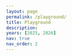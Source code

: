 ```yaml
---
layout: page
permalink: /playground/
title: Playground
description:
years: [2025, 2026]
nav: true
nav_order: 2
---
```


<html lang="zh-CN">
<head>
    <meta charset="UTF-8">
    <meta name="viewport" content="width=device-width, initial-scale=1.0">
    <style>
        .ai-model-showcase * {
            margin: 0;
            padding: 0;
            box-sizing: border-box;
        }

        .ai-model-showcase-body {
            font-family: -apple-system, BlinkMacSystemFont, 'Segoe UI', Roboto, 'Helvetica Neue', Arial, sans-serif;
            background: #ffffff;
            min-height: 100vh;
            padding: 20px;
        }

        .ai-model-showcase-container {
            max-width: 1200px;
            margin: 0 auto;
        }

        .ai-model-showcase-page-title {
            text-align: center;
            color: #2d3748;
            font-size: 2rem;
            font-weight: 700;
            margin-bottom: 2rem;
        }

        .ai-model-showcase-cards-grid {
            display: flex;
            flex-direction: column;
            gap: 1.5rem;
            max-width: 800px;
            margin: 0 auto;
        }

        .ai-model-showcase-card {
            background: white;
            border-radius: 12px;
            box-shadow: 0 4px 12px rgba(0, 0, 0, 0.1);
            padding: 16px;
            display: flex;
            align-items: flex-start;
            gap: 16px;
            transition: all 0.3s ease;
            position: relative;
            overflow: hidden;
            border: 1px solid #e2e8f0;
        }

        .ai-model-showcase-card::before {
            content: '';
            position: absolute;
            top: 0;
            left: 0;
            right: 0;
            height: 4px;
            background: linear-gradient(90deg, #667eea, #764ba2);
        }

        .ai-model-showcase-card:hover {
            transform: translateY(-2px);
            box-shadow: 0 8px 20px rgba(0, 0, 0, 0.15);
        }

        .ai-model-showcase-avatar {
            width: 60px;
            height: 60px;
            border-radius: 8px;
            object-fit: cover;
            border: 2px solid #f0f0f0;
            flex-shrink: 0;
        }

        .ai-model-showcase-card-content {
            flex: 1;
            min-width: 0;
        }

        .ai-model-showcase-model-name {
            font-size: 1.25rem;
            font-weight: 700;
            color: #2d3748;
            margin-bottom: 8px;
            line-height: 1.3;
        }

        .ai-model-showcase-model-description {
            color: #4a5568;
            line-height: 1.5;
            margin-bottom: 12px;
            font-size: 0.9rem;
        }

        .ai-model-showcase-links-container {
            display: flex;
            flex-wrap: wrap;
            gap: 8px;
        }

        .ai-model-showcase-badge {
            display: inline-flex;
            align-items: center;
            gap: 6px;
            padding: 6px 12px;
            background-color: #e2e8f0;
            color: #4a5568;
            text-decoration: none;
            border-radius: 20px;
            font-size: 0.85rem;
            font-weight: 500;
            transition: all 0.2s ease;
            border: 1px solid transparent;
        }

        .ai-model-showcase-badge:hover {
            background-color: #cbd5e0;
            color: #2d3748;
            transform: translateY(-1px);
            box-shadow: 0 2px 8px rgba(0,0,0,0.1);
        }

        .ai-model-showcase-badge.ai-model-showcase-demo {
            background-color: #e6fffa;
            color: #234e52;
            border-color: #81e6d9;
        }

        .ai-model-showcase-badge.ai-model-showcase-demo:hover {
            background-color: #b2f5ea;
        }

        .ai-model-showcase-badge.ai-model-showcase-github {
            background-color: #f7fafc;
            color: #2d3748;
            border-color: #e2e8f0;
        }

        .ai-model-showcase-badge.ai-model-showcase-github:hover {
            background-color: #edf2f7;
        }

        .ai-model-showcase-badge.ai-model-showcase-huggingface {
            background-color: #fef5e7;
            color: #744210;
            border-color: #f6e05e;
        }

        .ai-model-showcase-badge.ai-model-showcase-huggingface:hover {
            background-color: #faf089;
        }

        .ai-model-showcase-icon {
            width: 16px;
            height: 16px;
        }

        .ai-model-showcase-open-source-badge {
            position: absolute;
            top: 12px;
            left: 12px;
            background: linear-gradient(135deg, #48bb78, #38a169);
            color: white;
            padding: 4px 8px;
            border-radius: 6px;
            font-size: 0.75rem;
            font-weight: 600;
            box-shadow: 0 2px 4px rgba(72, 187, 120, 0.3);
            z-index: 10;
        }

        .ai-model-showcase-filter-tabs {
            display: flex;
            flex-direction: column;
            align-items: center;
            gap: 12px;
            margin-bottom: 2rem;
        }

        .ai-model-showcase-filter-row {
            display: flex;
            justify-content: center;
            gap: 12px;
            flex-wrap: wrap;
        }

        .ai-model-showcase-filter-tab {
            padding: 8px 20px;
            background: #f7fafc;
            color: #4a5568;
            border: 2px solid #e2e8f0;
            border-radius: 25px;
            cursor: pointer;
            font-weight: 500;
            font-size: 0.9rem;
            transition: all 0.3s ease;
            user-select: none;
        }

        .ai-model-showcase-filter-tab:hover {
            background: #edf2f7;
            border-color: #cbd5e0;
            transform: translateY(-1px);
        }

        .ai-model-showcase-filter-tab.active {
            background: linear-gradient(135deg, #667eea, #764ba2);
            color: white;
            border-color: #667eea;
            box-shadow: 0 4px 12px rgba(102, 126, 234, 0.3);
        }

        .ai-model-showcase-card {
            transition: all 0.3s ease;
        }

        .ai-model-showcase-card.hidden {
            display: none;
        }

        @media (max-width: 768px) {
            .ai-model-showcase-card {
                flex-direction: column;
                text-align: center;
            }

            .ai-model-showcase-avatar {
                align-self: center;
            }
        }
    </style>
</head>
<body class="ai-model-showcase-body">
    <div class="ai-model-showcase-container">

        <!-- 分类筛选标签 -->
        <div class="ai-model-showcase-filter-tabs">
            <!-- 第一排 -->
            <div class="ai-model-showcase-filter-row">
                <div class="ai-model-showcase-filter-tab active" data-category="all">全部</div>
                <div class="ai-model-showcase-filter-tab" data-category="llm">LLM</div>
                <div class="ai-model-showcase-filter-tab" data-category="audio">Audio</div>
            </div>
            <!-- 第二排 -->
            <div class="ai-model-showcase-filter-row">
                <div class="ai-model-showcase-filter-tab" data-category="image">Image</div>
                <div class="ai-model-showcase-filter-tab" data-category="video">Video</div>
                <div class="ai-model-showcase-filter-tab" data-category="multimodal">Multimodal</div>
                <div class="ai-model-showcase-filter-tab" data-category="benchmark">Benchmark</div>
            </div>
        </div>

        <div class="ai-model-showcase-cards-grid">
            <!-- 模型卡片 1 -->
            <div class="ai-model-showcase-card" data-category="image">
                <div class="ai-model-showcase-open-source-badge">开源</div>
                <img src="https://cdn-1.webcatalog.io/catalog/discord-bot-list/discord-bot-list-icon-filled-256.png?v=1714774149420" alt="GPT-4 Avatar" class="ai-model-showcase-avatar">
                <div class="ai-model-showcase-card-content">
                    <h2 class="ai-model-showcase-model-name">Image Generation: Janus-4o</h2>
                    <p class="ai-model-showcase-model-description">
                        Janus-4o is a multimodal model that can generate high-quality images from text or from text and images, trained on just 91K samples made by GPT-4o.
                    </p>
                    <div class="ai-model-showcase-links-container">
                        <a href="https://huggingface.co/spaces/akhaliq/Janus-4o-7B" class="ai-model-showcase-badge ai-model-showcase-demo">
                            <svg class="ai-model-showcase-icon" viewBox="0 0 24 24" fill="currentColor">
                                <path d="M12 2L2 7v10c0 5.55 3.84 9.95 9 11 5.16-1.05 9-5.45 9-11V7l-10-5z"/>
                            </svg>
                            Try Online
                        </a>
                        <a href="https://github.com/FreedomIntelligence/ShareGPT-4o-Image" class="ai-model-showcase-badge ai-model-showcase-github">
                            <svg class="ai-model-showcase-icon" viewBox="0 0 24 24" fill="currentColor">
                                <path d="M12 0c-6.626 0-12 5.373-12 12 0 5.302 3.438 9.8 8.207 11.387.599.111.793-.261.793-.577v-2.234c-3.338.726-4.033-1.416-4.033-1.416-.546-1.387-1.333-1.756-1.333-1.756-1.089-.745.083-.729.083-.729 1.205.084 1.839 1.237 1.839 1.237 1.07 1.834 2.807 1.304 3.492.997.107-.775.418-1.305.762-1.604-2.665-.305-5.467-1.334-5.467-5.931 0-1.311.469-2.381 1.236-3.221-.124-.303-.535-1.524.117-3.176 0 0 1.008-.322 3.301 1.23.957-.266 1.983-.399 3.003-.404 1.02.005 2.047.138 3.006.404 2.291-1.552 3.297-1.23 3.297-1.23.653 1.653.242 2.874.118 3.176.77.84 1.235 1.911 1.235 3.221 0 4.609-2.807 5.624-5.479 5.921.43.372.823 1.102.823 2.222v3.293c0 .319.192.694.801.576 4.765-1.589 8.199-6.086 8.199-11.386 0-6.627-5.373-12-12-12z"/>
                            </svg>
                            GitHub
                        </a>
                        <a href="https://huggingface.co/FreedomIntelligence/Janus-4o-7B" class="ai-model-showcase-badge ai-model-showcase-huggingface">
                            <svg class="ai-model-showcase-icon" viewBox="0 0 24 24" fill="currentColor">
                                <path d="M12 2.5c-5.25 0-9.5 4.25-9.5 9.5s4.25 9.5 9.5 9.5 9.5-4.25 9.5-9.5-4.25-9.5-9.5-9.5zm0 17c-4.14 0-7.5-3.36-7.5-7.5s3.36-7.5 7.5-7.5 7.5 3.36 7.5 7.5-3.36 7.5-7.5 7.5z"/>
                            </svg>
                            Model
                        </a>
                        <a href="https://huggingface.co/datasets/FreedomIntelligence/ShareGPT-4o-Image" class="ai-model-showcase-badge ai-model-showcase-huggingface">
                            <svg class="ai-model-showcase-icon" viewBox="0 0 24 24" fill="currentColor">
                                <path d="M12 2.5c-5.25 0-9.5 4.25-9.5 9.5s4.25 9.5 9.5 9.5 9.5-4.25 9.5-9.5-4.25-9.5-9.5-9.5zm0 17c-4.14 0-7.5-3.36-7.5-7.5s3.36-7.5 7.5-7.5 7.5 3.36 7.5 7.5-3.36 7.5-7.5 7.5z"/>
                            </svg>
                            Dataset
                        </a>
                    </div>
                </div>
            </div>

            <!-- 模型卡片 2 -->
            <div class="ai-model-showcase-card" data-category="llm">
                <div class="ai-model-showcase-open-source-badge">开源</div>
                <img src="https://cdn-1.webcatalog.io/catalog/discord-bot-list/discord-bot-list-icon-filled-256.png?v=1714774149420" alt="Claude Avatar" class="ai-model-showcase-avatar">
                <div class="ai-model-showcase-card-content">
                    <h2 class="ai-model-showcase-model-name">Medical LLM: HuatuoGPT-II</h2>
                    <p class="ai-model-showcase-model-description">
                        HuatuoGPT-II uses a unified input-output format for domain adaptation and achieves top performance in Medical, even surpassing GPT-4 in some tasks.
                    </p>
                    <div class="ai-model-showcase-links-container">
                        <a href="https://www.huatuogpt.cn/" class="ai-model-showcase-badge ai-model-showcase-demo">
                            <svg class="ai-model-showcase-icon" viewBox="0 0 24 24" fill="currentColor">
                                <path d="M12 2L2 7v10c0 5.55 3.84 9.95 9 11 5.16-1.05 9-5.45 9-11V7l-10-5z"/>
                            </svg>
                            Try Online
                        </a>
                        <a href="https://github.com/FreedomIntelligence/HuatuoGPT-II" class="ai-model-showcase-badge ai-model-showcase-github">
                            <svg class="ai-model-showcase-icon" viewBox="0 0 24 24" fill="currentColor">
                                <path d="M12 0c-6.626 0-12 5.373-12 12 0 5.302 3.438 9.8 8.207 11.387.599.111.793-.261.793-.577v-2.234c-3.338.726-4.033-1.416-4.033-1.416-.546-1.387-1.333-1.756-1.333-1.756-1.089-.745.083-.729.083-.729 1.205.084 1.839 1.237 1.839 1.237 1.07 1.834 2.807 1.304 3.492.997.107-.775.418-1.305.762-1.604-2.665-.305-5.467-1.334-5.467-5.931 0-1.311.469-2.381 1.236-3.221-.124-.303-.535-1.524.117-3.176 0 0 1.008-.322 3.301 1.23.957-.266 1.983-.399 3.003-.404 1.02.005 2.047.138 3.006.404 2.291-1.552 3.297-1.23 3.297-1.30.653 1.653.242 2.874.118 3.176.77.84 1.235 1.911 1.235 3.221 0 4.609-2.807 5.624-5.479 5.921.43.372.823 1.102.823 2.222v3.293c0 .319.192.694.801.576 4.765-1.589 8.199-6.086 8.199-11.386 0-6.627-5.373-12-12-12z"/>
                            </svg>
                            GitHub
                        </a>
                        <a href="https://huggingface.co/FreedomIntelligence/HuatuoGPT2-34B" class="ai-model-showcase-badge ai-model-showcase-huggingface">
                            <svg class="ai-model-showcase-icon" viewBox="0 0 24 24" fill="currentColor">
                                <path d="M12 2.5c-5.25 0-9.5 4.25-9.5 9.5s4.25 9.5 9.5 9.5 9.5-4.25 9.5-9.5-4.25-9.5-9.5-9.5zm0 17c-4.14 0-7.5-3.36-7.5-7.5s3.36-7.5 7.5-7.5 7.5 3.36 7.5 7.5-3.36 7.5-7.5 7.5z"/>
                            </svg>
                            Model
                        </a>
                    </div>
                </div>
            </div>

        </div>
    </div>

    <script>
        // 分类筛选功能
        document.addEventListener('DOMContentLoaded', function() {
            const filterTabs = document.querySelectorAll('.ai-model-showcase-filter-tab');
            const cards = document.querySelectorAll('.ai-model-showcase-card');

            filterTabs.forEach(tab => {
                tab.addEventListener('click', function() {
                    const category = this.getAttribute('data-category');

                    // 更新活跃标签
                    filterTabs.forEach(t => t.classList.remove('active'));
                    this.classList.add('active');

                    // 筛选卡片
                    cards.forEach(card => {
                        const cardCategory = card.getAttribute('data-category');

                        if (category === 'all' || cardCategory === category) {
                            card.classList.remove('hidden');
                        } else {
                            card.classList.add('hidden');
                        }
                    });
                });
            });
        });
    </script>
</body>
</html>
